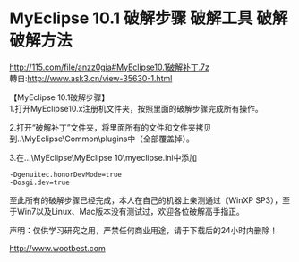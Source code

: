 # MyEclipse 10.1 破解步骤 破解工具 破解破解方法

http://115.com/file/anzz0gia#MyEclipse10.1破解补丁.7z 
<br />
轉自:http://www.ask3.cn/view-35630-1.html

【MyEclipse 10.1破解步骤】
<br />
1.打开MyEclipse10.x注册机文件夹，按照里面的破解步骤完成所有操作。

2.打开“破解补丁”文件夹，将里面所有的文件和文件夹拷贝到..\MyEclipse\Common\plugins中（全部覆盖掉）。

3.在...\MyEclipse\MyEclipse 10\myeclipse.ini中添加
```
-Dgenuitec.honorDevMode=true
-Dosgi.dev=true
```

至此所有的破解步骤已经完成，本人在自己的机器上亲测通过（WinXP SP3），至于Win7以及Linux、Mac版本没有测试过，欢迎各位破解高手指正。

声明：仅供学习研究之用，严禁任何商业用途，请于下载后的24小时内删除！

http://www.wootbest.com

